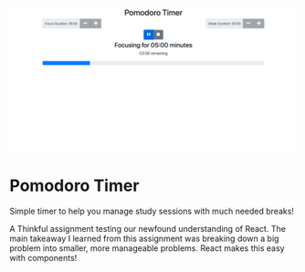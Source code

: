 ![A screen shot of my Pomodoro Timer App](/public/images/Pomodoro.png "Pomodoro Timer")


# Pomodoro Timer
Simple timer to help you manage study sessions with much needed breaks!

A Thinkful assignment testing our newfound understanding of React. The main takeaway I learned from this assignment was breaking down a big problem into smaller, more manageable problems. React makes this easy with components!
